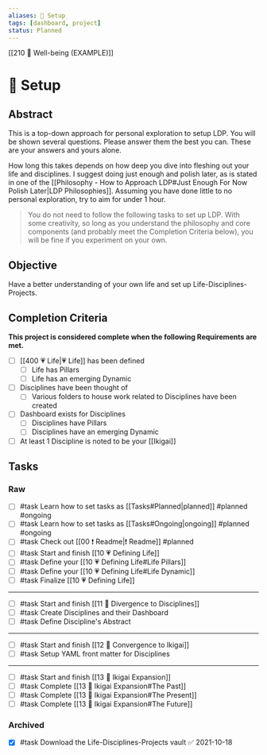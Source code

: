 ```yaml
---
aliases: 🧰 Setup
tags: [dashboard, project]
status: Planned
---
```

[[210 🎀 Well-being (EXAMPLE)]]
# 🧰 Setup
## Abstract
This is a top-down approach for personal exploration to setup LDP. You will be shown several questions. Please answer them the best you can. These are your answers and yours alone.

How long this takes depends on how deep you dive into fleshing out your life and disciplines. I suggest doing just enough and polish later, as is stated in one of the [[Philosophy - How to Approach LDP#Just Enough For Now Polish Later|LDP Philosophies]]. Assuming you have done little to no personal exploration, try to aim for under 1 hour.

> You do not need to follow the following tasks to set up LDP. With some creativity, so long as you understand the philosophy and core components (and probably meet the Completion Criteria below), you will be fine if you experiment on your own.

## Objective
Have a better understanding of your own life and set up Life-Disciplines-Projects.

## Completion Criteria
**This project is considered complete when the following Requirements are met.**
- [ ] [[400 💗 Life|💗 Life]] has been defined
	- [ ] Life has Pillars 
	- [ ] Life has an emerging Dynamic
- [ ] Disciplines have been thought of
	- [ ] Various folders to house work related to Disciplines have been created
- [ ] Dashboard exists for Disciplines
	- [ ] Disciplines have Pillars
	- [ ] Disciplines have an emerging Dynamic
- [ ] At least 1 Discipline is noted to be your [[Ikigai]]

## Tasks
### Raw
- [ ] #task Learn how to set tasks as [[Tasks#Planned|planned]] #planned #ongoing 
- [ ] #task Learn how to set tasks as [[Tasks#Ongoing|ongoing]] #planned #ongoing 
- [ ] #task Check out [[00 ❗ Readme|❗ Readme]] #planned
- [ ] #task Start and finish [[10 💗 Defining Life]]
- [ ] #task Define your [[10 💗 Defining Life#Life Pillars]]
- [ ] #task Define your [[10 💗 Defining Life#Life Dynamic]]
- [ ] #task Finalize [[10 💗 Defining Life]]
---
- [ ] #task Start and finish [[11 🔀 Divergence to Disciplines]]
- [ ] #task Create Disciplines and their Dashboard
- [ ] #task Define Discipline's Abstract
---
- [ ] #task Start and finish [[12 🔂 Convergence to Ikigai]]
- [ ] #task Setup YAML front matter for Disciplines
---
- [ ] #task Start and finish [[13 🎎 Ikigai Expansion]]
- [ ] #task Complete [[13 🎎 Ikigai Expansion#The Past]]
- [ ] #task Complete [[13 🎎 Ikigai Expansion#The Present]]
- [ ] #task Complete [[13 🎎 Ikigai Expansion#The Future]]

### Archived
- [x] #task Download the Life-Disciplines-Projects vault ✅ 2021-10-18
